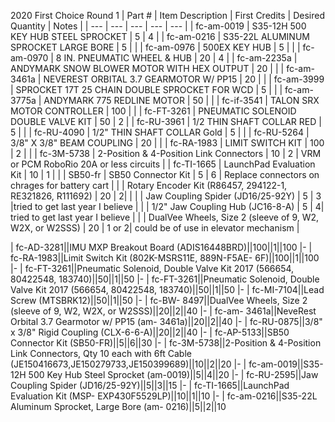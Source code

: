 2020 First Choice Round 1
| Part # | Item Description | First Credits | Desired Quantity | Notes |
| --- | --- | --- | --- | --- |
| fc-am-0019 | S35-12H 500 KEY HUB STEEL SPROCKET | 5 | 4 | 
| fc-am-0216 | S35-22L ALUMINUM SPROCKET LARGE BORE | 5 |  | 
| fc-am-0976 | 500EX KEY HUB | 5 |  | 
| fc-am-0970 | 8 IN. PNEUMATIC WHEEL & HUB | 20 | 4 | 
| fc-am-2235a | ANDYMARK SNOW BLOWER MOTOR WITH HEX OUTPUT | 20 |  | 
| fc-am-3461a | NEVEREST ORBITAL 3.7 GEARMOTOR W/ PP15 | 20 |  | 
| fc-am-3999 | SPROCKET 17T 25 CHAIN DOUBLE SPROCKET FOR WCD | 5 |  | 
| fc-am-3775a | ANDYMARK 775 REDLINE MOTOR | 50 |  | 
| fc-if-3541 | TALON SRX MOTOR CONTROLLER | 100 |  | 
| fc-FT-3261 | PNEUMATIC SOLENOID DOUBLE VALVE KIT | 50 | 2 | 
| fc-RU-3961 | 1/2 THIN SHAFT COLLAR RED | 5 |  | 
| fc-RU-4090 | 1/2" THIN SHAFT COLLAR Gold | 5 |  | 
| fc-RU-5264 | 3/8" X 3/8" BEAM COUPLING | 20 |  | 
| fc-RA-1983 | LIMIT SWITCH KIT | 100 | 2 |  |
| fc-3M-5738 | 2-Position & 4-Position Link Connectors | 10 | 2 | VRM or PCM  RoboRio 20A or less circuits |
| fc-TI-1665 | LaunchPad Evaluation Kit | 10 | 1 |  |
| SB50-fr | SB50 Connector Kit | 5 | 6 | Replace connectors on chrages for battery cart |
| | Rotary Encoder Kit (R86457, 294122-1, RE321826, R111692) |   20 |  2| |
| | Jaw Coupling Spider (JD16/25-92Y) | 5 |  3 |tried to get last year I believe |
| | 1/2" Jaw Coupling Hub (JC16-8-A) |  5 | 4|   tried to get last year I believe |
| | DualVee Wheels, Size 2 (sleeve of 9, W2, W2X, or W2SSS)  |  20 | 1 or 2|  could be of use in elevator mechanism |


| fc-AD-3281||IMU MXP Breakout Board (ADIS16448BRD)||100||1||100
|-
| fc-RA-1983||Limit Switch Kit (802K-MSRS11E, 889N-F5AE- 6F)||100||1||100
|-
| fc-FT-3261||Pneumatic Solenoid, Double Valve Kit 2017 (566654, 80422548, 183740)||50||1||50
|-
| fc-FT-3261||Pneumatic Solenoid, Double Valve Kit 2017 (566654, 80422548, 183740)||50||1||50
|-
| fc-MI-7104||Lead Screw (MTSBRK12)||50||1||50
|-
| fc-BW- 8497||DualVee Wheels, Size 2 (sleeve of 9, W2, W2X, or W2SSS)||20||2||40
|-
| fc-am- 3461a||NeveRest Orbital 3.7 Gearmotor w/ PP15 (am- 3461a)||20||2||40
|-
| fc-RU-0875||3/8" x 3/8" Rigid Coupling (CLX-6-6-A)||20||2||40
|-
| fc-AP-5133||SB50 Connector Kit (SB50-FR)||5||6||30
|-
| fc-3M-5738||2-Position & 4-Position Link Connectors, Qty 10 each with 6ft Cable (JE150416673,JE150279733,JE150399689)||10||2||20
|-
| fc-am-0019||S35-12H 500 Key Hub Steel Sprocket (am-0019)||5||4||20
|-
| fc-RU-2595||Jaw Coupling Spider (JD16/25-92Y)||5||3||15
|-
| fc-TI-1665||LaunchPad Evaluation Kit (MSP- EXP430F5529LP)||10||1||10
|-
| fc-am-0216||S35-22L Aluminum Sprocket, Large Bore (am- 0216)||5||2||10

